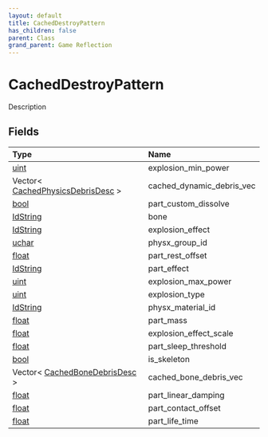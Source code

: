 ```yaml
---
layout: default
title: CachedDestroyPattern
has_children: false
parent: Class
grand_parent: Game Reflection
---
```

# CachedDestroyPattern
Description 

## Fields
| Type | Name |
|:-------------|:--------------|
| [uint](/game-reflection/components/uint.md) | explosion_min_power |
| Vector< [CachedPhysicsDebrisDesc](/game-reflection/components/cached_physics_debris_desc.md) > | cached_dynamic_debris_vec |
| [bool](/game-reflection/components/bool.md) | part_custom_dissolve |
| [IdString](/game-reflection/components/id_string.md) | bone |
| [IdString](/game-reflection/components/id_string.md) | explosion_effect |
| [uchar](/game-reflection/enums/uchar.md) | physx_group_id |
| [float](/game-reflection/components/float.md) | part_rest_offset |
| [IdString](/game-reflection/components/id_string.md) | part_effect |
| [uint](/game-reflection/components/uint.md) | explosion_max_power |
| [uint](/game-reflection/components/uint.md) | explosion_type |
| [IdString](/game-reflection/components/id_string.md) | physx_material_id |
| [float](/game-reflection/components/float.md) | part_mass |
| [float](/game-reflection/components/float.md) | explosion_effect_scale |
| [float](/game-reflection/components/float.md) | part_sleep_threshold |
| [bool](/game-reflection/components/bool.md) | is_skeleton |
| Vector< [CachedBoneDebrisDesc](/game-reflection/components/cached_bone_debris_desc.md) > | cached_bone_debris_vec |
| [float](/game-reflection/components/float.md) | part_linear_damping |
| [float](/game-reflection/components/float.md) | part_contact_offset |
| [float](/game-reflection/components/float.md) | part_life_time |
